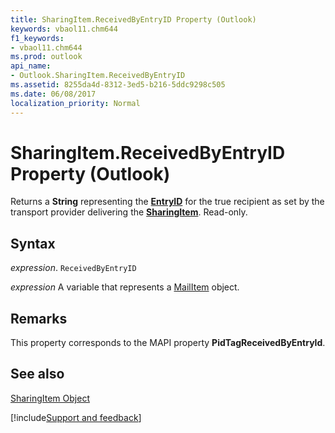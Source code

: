 ```yaml
---
title: SharingItem.ReceivedByEntryID Property (Outlook)
keywords: vbaol11.chm644
f1_keywords:
- vbaol11.chm644
ms.prod: outlook
api_name:
- Outlook.SharingItem.ReceivedByEntryID
ms.assetid: 8255da4d-8312-3ed5-b216-5ddc9298c505
ms.date: 06/08/2017
localization_priority: Normal
---
```



# SharingItem.ReceivedByEntryID Property (Outlook)

Returns a  **String** representing the **[EntryID](Outlook.Recipient.EntryID.md)** for the true recipient as set by the transport provider delivering the **[SharingItem](Outlook.SharingItem.md)**. Read-only.


## Syntax

_expression_. `ReceivedByEntryID`

_expression_ A variable that represents a [MailItem](./Outlook.MailItem.md) object.


## Remarks

This property corresponds to the MAPI property  **PidTagReceivedByEntryId**.


## See also


[SharingItem Object](Outlook.SharingItem.md)

[!include[Support and feedback](~/includes/feedback-boilerplate.md)]